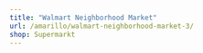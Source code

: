 ```yaml
---
title: "Walmart Neighborhood Market"
url: /amarillo/walmart-neighborhood-market-3/
shop: Supermarkt
---
```


